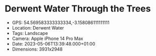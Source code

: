 # Derwent Water Through the Trees

- GPS: 54.569583333333334,-3.158086111111111
- Location: Derwent Water
- Tags: Landscape
- Camera: Apple iPhone 14 Pro Max
- Date: 2023-05-06T13:39:48.000+01:00
- Dimensions: 3931x2948
